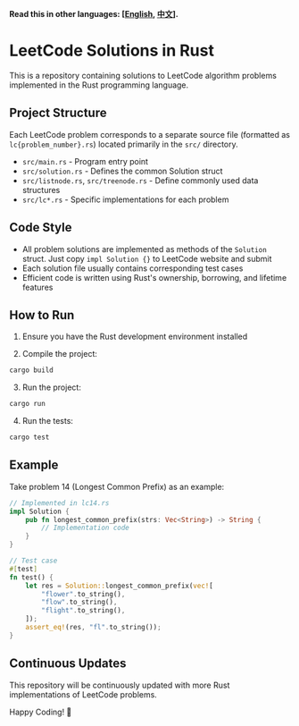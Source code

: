 **Read this in other languages: [[English](README_en.md), [中文](README.md)].**
# LeetCode Solutions in Rust

This is a repository containing solutions to LeetCode algorithm problems implemented in the Rust programming language.

## Project Structure

Each LeetCode problem corresponds to a separate source file (formatted as `lc{problem_number}.rs`) located primarily in the `src/` directory.
- `src/main.rs` - Program entry point
- `src/solution.rs` - Defines the common Solution struct
- `src/listnode.rs`, `src/treenode.rs` - Define commonly used data structures
- `src/lc*.rs` - Specific implementations for each problem

## Code Style

- All problem solutions are implemented as methods of the `Solution` struct. Just copy ```impl Solution {}``` to LeetCode website and submit
- Each solution file usually contains corresponding test cases
- Efficient code is written using Rust's ownership, borrowing, and lifetime features

## How to Run

1. Ensure you have the Rust development environment installed

2. Compile the project:
```bash
cargo build
```

3. Run the project:
```bash
cargo run
```

4. Run the tests:
```bash
cargo test
```

## Example

Take problem 14 (Longest Common Prefix) as an example:
```rust
// Implemented in lc14.rs
impl Solution {
    pub fn longest_common_prefix(strs: Vec<String>) -> String {
        // Implementation code
    }
}

// Test case
#[test]
fn test() {
    let res = Solution::longest_common_prefix(vec![
        "flower".to_string(),
        "flow".to_string(),
        "flight".to_string(),
    ]);
    assert_eq!(res, "fl".to_string());
}
```

## Continuous Updates

This repository will be continuously updated with more Rust implementations of LeetCode problems.

Happy Coding! 🦀